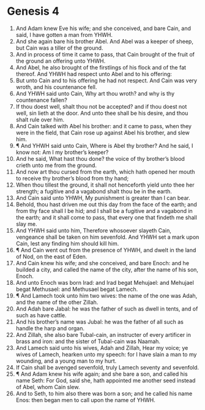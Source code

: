 ﻿# Genesis 4
1. And Adam knew Eve his wife; and she conceived, and bare Cain, and said, I have gotten a man from YHWH. 
2. And she again bare his brother Abel. And Abel was a keeper of sheep, but Cain was a tiller of the ground. 
3. And in process of time it came to pass, that Cain brought of the fruit of the ground an offering unto YHWH. 
4. And Abel, he also brought of the firstlings of his flock and of the fat thereof. And YHWH had respect unto Abel and to his offering: 
5. But unto Cain and to his offering he had not respect. And Cain was very wroth, and his countenance fell. 
6. And YHWH said unto Cain, Why art thou wroth? and why is thy countenance fallen? 
7. If thou doest well, shalt thou not be accepted? and if thou doest not well, sin lieth at the door. And unto thee shall be his desire, and thou shalt rule over him. 
8. And Cain talked with Abel his brother: and it came to pass, when they were in the field, that Cain rose up against Abel his brother, and slew him. 
9. ¶ And YHWH said unto Cain, Where is Abel thy brother? And he said, I know not: Am I my brother’s keeper? 
10. And he said, What hast thou done? the voice of thy brother’s blood crieth unto me from the ground. 
11. And now art thou cursed from the earth, which hath opened her mouth to receive thy brother’s blood from thy hand; 
12. When thou tillest the ground, it shall not henceforth yield unto thee her strength; a fugitive and a vagabond shalt thou be in the earth. 
13. And Cain said unto YHWH, My punishment is greater than I can bear. 
14. Behold, thou hast driven me out this day from the face of the earth; and from thy face shall I be hid; and I shall be a fugitive and a vagabond in the earth; and it shall come to pass, that every one that findeth me shall slay me. 
15. And YHWH said unto him, Therefore whosoever slayeth Cain, vengeance shall be taken on him sevenfold. And YHWH set a mark upon Cain, lest any finding him should kill him. 
16. ¶ And Cain went out from the presence of YHWH, and dwelt in the land of Nod, on the east of Eden. 
17. And Cain knew his wife; and she conceived, and bare Enoch: and he builded a city, and called the name of the city, after the name of his son, Enoch. 
18. And unto Enoch was born Irad: and Irad begat Mehujael: and Mehujael begat Methusael: and Methusael begat Lamech. 
19. ¶ And Lamech took unto him two wives: the name of the one was Adah, and the name of the other Zillah. 
20. And Adah bare Jabal: he was the father of such as dwell in tents, and of such as have cattle. 
21. And his brother’s name was Jubal: he was the father of all such as handle the harp and organ. 
22. And Zillah, she also bare Tubal-cain, an instructer of every artificer in brass and iron: and the sister of Tubal-cain was Naamah. 
23. And Lamech said unto his wives, Adah and Zillah, Hear my voice; ye wives of Lamech, hearken unto my speech: for I have slain a man to my wounding, and a young man to my hurt. 
24. If Cain shall be avenged sevenfold, truly Lamech seventy and sevenfold. 
25. ¶ And Adam knew his wife again; and she bare a son, and called his name Seth: For God, said she, hath appointed me another seed instead of Abel, whom Cain slew. 
26. And to Seth, to him also there was born a son; and he called his name Enos: then began men to call upon the name of YHWH. 
